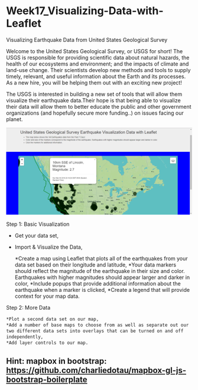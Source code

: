 # Week17_Visualizing-Data-with-Leaflet
Visualizing Earthquake Data from United States Geological Survey

Welcome to the United States Geological Survey, or USGS for short! The USGS is responsible for providing scientific data about natural hazards, the health of our ecosystems and environment; and the impacts of climate and land-use change. Their scientists develop new methods and tools to supply timely, relevant, and useful information about the Earth and its processes. As a new hire, you will be helping them out with an exciting new project!

The USGS is interested in building a new set of tools that will allow them visualize their earthquake data.Their hope is that being able to visualize their data will allow them to better educate the public and other government organizations (and hopefully secure more funding..) on issues facing our planet.


![picture](earthquake1.png)

Step 1: Basic Visualization

 * Get your data set,
 
 * Import & Visualize the Data,
 
    *Create a map using Leaflet that plots all of the earthquakes from your data set based on their longitude and latitude,
    *Your data markers should reflect the magnitude of the earthquake in their size and color. Earthquakes with higher magnitudes should         appear larger and darker in color,
    *Include popups that provide additional information about the earthquake when a marker is clicked,
    *Create a legend that will provide context for your map data.
    
    
Step 2: More Data

    *Plot a second data set on our map,
    *Add a number of base maps to choose from as well as separate out our two different data sets into overlays that can be turned on and off independently,
    *Add layer controls to our map.
    
   ## Hint: mapbox in bootstrap:   https://github.com/charliedotau/mapbox-gl-js-bootstrap-boilerplate
